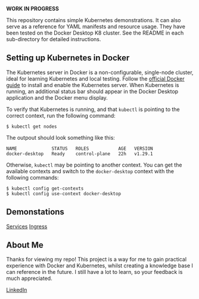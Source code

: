 **WORK IN PROGRESS**

This repository contains simple Kubernetes demonstrations. It can also serve as a reference for YAML manifests and resource usage. They have been tested on the Docker Desktop K8 cluster. See the README in each sub-directory for detailed instructions.

## Setting up Kubernetes in Docker

The Kubernetes server in Docker is a non-configurable, single-node cluster, ideal for learning Kubernetes and local testing. Follow the [official Docker guide](https://docs.docker.com/desktop/kubernetes/) to install and enable the Kubernetes server. When Kubernetes is running, an additional status bar should appear in the Docker Desktop application and the Docker menu display.

To verify that Kubernetes is running, and that `kubectl` is pointing to the correct context, run the following command:

    $ kubectl get nodes

The outpout should look something like this:

    NAME             STATUS   ROLES           AGE   VERSION
    docker-desktop   Ready    control-plane   22h   v1.29.1

Otherwise, `kubectl` may be pointing to another context. You can get the available contexts and switch to the `docker-desktop` context with the following commands:

    $ kubectl config get-contexts
    $ kubectl config use-context docker-desktop

## Demonstations

[Services](./service_demo/README.MD)
[Ingress](./ingress_demo/README.MD)

## About Me

Thanks for viewing my repo! This project is a way for me to gain practical experience with Docker and Kubernetes, whilst creating a knowledge base I can reference in the future. I still have a lot to learn, so your feedback is much appreciated.

[LinkedIn](https://www.linkedin.com/in/tsun-eugene-ting/)

